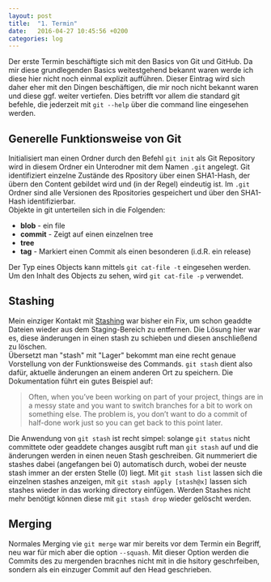 ```yaml
---
layout: post
title:  "1. Termin"
date:   2016-04-27 10:45:56 +0200
categories: log
---
```


Der erste Termin beschäftigte sich mit den Basics von Git und GitHub. Da mir diese grundlegenden Basics weitestgehend bekannt waren werde ich diese hier nicht noch einmal explizit aufführen. Dieser Eintrag wird sich daher eher mit den Dingen beschäftigen, die mir noch nicht bekannt waren und diese ggf. weiter vertiefen. Dies betrifft vor allem die standard git befehle, die jederzeit mit `git --help` über die command line eingesehen werden.

## Generelle Funktionsweise von Git
Initialisiert man einen Ordner durch den Befehl `git init` als Git Repository wird in diesem Ordner ein Unterodner mit dem Namen `.git` angelegt. Git identifiziert einzelne Zustände des Rpository über einen SHA1-Hash, der übern den Content gebildet wird und (in der Regel) eindeutig ist. Im `.git` Ordner sind alle Versionen des Rpositories gespeichert und über den SHA1-Hash identifizierbar.  
Objekte in git unterteilen sich in die Folgenden:  

* **blob** - ein file
* **commit** - Zeigt auf einen einzelnen tree
* **tree**  
* **tag** - Markiert einen Commit als einen besonderen (i.d.R. ein release)

Der Typ eines Objects kann mittels `git cat-file -t` eingesehen werden. Um den Inhalt des Objects zu sehen, wird `git cat-file -p` verwendet.

## Stashing

Mein einziger Kontakt mit [Stashing][git-stashing-docs] war bisher ein Fix, um schon geaddte Dateien wieder aus dem Staging-Bereich zu entfernen. Die Lösung hier war es, diese änderungen in einen stash zu schieben und diesen anschließend zu löschen.  
Übersetzt man "stash" mit "Lager" bekommt man eine recht genaue Vorstellung von der Funktionsweise des Commands. `git stash` dient also dafür, aktuelle änderungen an einem anderen Ort zu speichern. Die Dokumentation führt ein gutes Beispiel auf:  

> Often, when you’ve been working on part of your project, things are in a messy state and you want to switch branches for a bit to work on something else. The problem is, you don’t want to do a commit of half-done work just so you can get back to this point later.

Die Anwendung von `git stash` ist recht simpel: solange `git status` nicht committete oder geaddete changes ausgibt ruft man `git stash` auf und die änderungen werden in einen neuen Stash geschreiben. Git nummeriert die stashes dabei (angefangen bei 0) automatisch durch, wobei der neuste stash immer an der ersten Stelle (0) liegt. 
Mit `git stash list` lassen sich die einzelnen stashes anzeigen, mit `git stash apply [stash@x]` lassen sich stashes wieder in das working directory einfügen. Werden Stashes nicht mehr benötigt können diese mit `git stash drop` wieder gelöscht werden.

## Merging

Normales Merging vie `git merge` war mir bereits vor dem Termin ein Begriff, neu war für mich aber die option `--squash`. Mit dieser Option werden die Commits des zu mergenden bracnhes nicht mit in die hsitory geschrfeiben, sondern als ein einzuger Commit auf den Head geschrieben.

[git-stashing-docs]: https://git-scm.com/book/no-nb/v1/Git-Tools-Stashing
